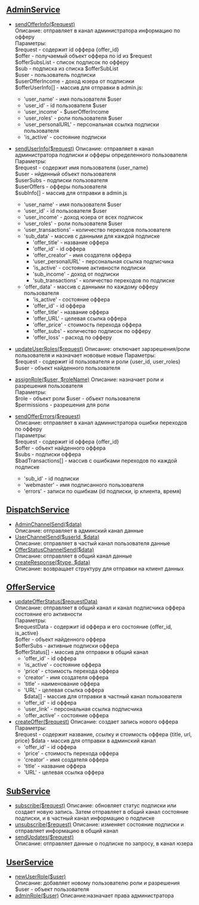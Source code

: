 ## [AdminService](./AdminService.php)
 - [sendOfferInfo($request)](./AdminService.php#L14)  
Описание: отправляет в канал администратора информацию по офферу  
Параметры:  
$request - содержит id оффера {offer_id}  
$offer - получаемый объект оффера по id из $request  
$offerSubsList - список подписок по офферу  
$sub - подписка из списка $offerSubList  
$user - пользователь подписки  
$userOfferIncome - доход юзера от подписики  
$offerUserInfo[] - массив для отправки в admin.js:
    - 'user_name' - имя пользователя $user
    - 'user_id' - id пользователя $user
    - 'user_income' - $userOfferIncome 
    - 'user_roles' - роли пользователя $user
    - 'user_personalURL' - персональная ссылка подписки пользователя
    - 'is_active' - состояние подписки  

 - [sendUserInfo($request)](./AdminService.php#L39) 
Описание: отправляет в канал администратора подписки и офферы определенного пользователя  
Параметры:  
$request - содержит имя пользователя {user_name}    
$user - нйденный объект пользователя  
$userSubs - подписки пользователя  
$userOffers - офферы пользователя  
$subInfo[] - массив для отправки в admin.js  
    - 'user_name' - имя пользователя $user
    - 'user_id' - id пользователя $user
    - 'user_income' - доход юзера от всех подписок
    - 'user_roles' - роли пользователя $user
    - 'user_transactions' - количество переходов пользователя
    - 'sub_data' - массив с данными для каждой подписке
        - 'offer_title' - название оффера 
        - 'offer_id' - id оффера
        - 'offer_creator' - имя создателя оффера
        - 'user_personalURL' - персональная ссылка подписчика
        - 'is_active' - состояние активности подписки
        - 'sub_income' - доход от подписки
        - 'sub_transactions' - количество переходов по подписке
    - 'offer_data' - массив с данными по каждому офферу пользователя
        - 'is_active' - состояние оффера 
        - 'offer_id' - id оффера
        - 'offer_title' - название оффера
        - 'offer_URL' - целевая ссылка оффера
        - 'offer_price' - стоимость перехода оффера
        - 'offer_subs' - количество подписок по офферу  
        - 'offer_loss' - расход по офферу

 - [updateUserRoles($request)](./AdminService.php#L92) 
Описание: отключает зарзрешения/роли пользователя и назначает нововые новые 
Параметры:  
$request - содержит id пользователя и роли {user_id, user_roles}  
$user - объект найденного пользователя  

 - [assignRole($user, $roleName)](./AdminService.php#L108)
Описание:  назначает роли и разрешения пользователя  
Параметры:  
$role - объект роли 
$user - объект пользователя  
$permissions - разрешения для роли  

 - [sendOfferErrors($request)](./AdminService.php#L117)  
Описание: отправляет в канал администратора ошибки переходов по офферу  
Параметры:  
$request - содержит id оффера {offer_id}  
$offer  - объект найденного оффера  
$subs - подписки оффера  
$badTransactions[] - массив с ошибками переходов по каждой подписке  
    - 'sub_id' - id подписки
    - 'webmaster' - имя подписанного пользователя
    - 'errors' - записи по ошибкам (id подписки, ip клиента, время) 


## [DispatchService](./DispatchService.php)
- [AdminChannelSend($data)](./DispatchService.php#L14)  
Описание: отправляет в админский канал данные  
- [UserChannelSend($userId, $data)](./DispatchService.php#L19)  
Описание: отправляет в частый канал пользователя данные  
- [OfferStatusChannelSend($data)](./DispatchService.php#L24)  
Описание: отправляет в общий канал данные  
- [createResponse($type, $data)](./DispatchService.php#L30)  
Описание: возвращает структуру для отправки на клиент  данных

## [OfferService](./OfferService.php)
- [updateOfferStatus($requestData)](./OfferService.php#L17)  
Описание: отправляет в общий канал и канал подписчика оффера состояние его активности   
Параметры:  
$requestData - содержит id оффера и его состояние {offer_id, is_active}  
$offer - объект найденного оффера  
$offerSubs - активные подписки оффера  
$offerStatus[] - массив для отправки в общий канал
    - 'offer_id' - id оффера
    - 'is_active' - состояние оффера
    - 'price' - стоимость перехода оффера
    - 'creator' - имя создателя оффера
    - 'title' - наименование оффера
    - 'URL' - целевая ссылка оффера  
 $data[] - массив для отправки в частный канал пользователя 
    - 'offer_id' - id оффера
    - 'user_link' - персональная ссылка подписчика
    - 'offer_active' - состояние оффера  
- [createOffer($request)](./OfferService.php#L53)
Описание: создает запись нового оффера  
Параметры:  
$request - содержит название, ссылку и стоимость оффера {title, url, price}
$data - массив для отправки в админский канал
    - 'offer_id' - id оффера
    - 'price' - стоимость перехода оффера
    - 'creator' - имя создателя оффера
    - 'title' - название оффера
    - 'URL' - целевая ссылка оффера
## [SubService](./SubService.php)
 - [subscribe($request)](./SubService.php#L19)
Описание: обновляет статус подписки или создает новую запись. Затем отправляет в общий канал состояние подписки, и в частный канал информацию о  подписке  
 - [unsubscribe($request)](./SubService.php#L58)
Описание: изменяет состояние подписки и отправляет информацию в общий канал
 - [sendUpdates($request)](./SubService.php#L80)  
Описание: отправляет данные о подписке по запросу, в канал юзера

## [UserService](./UserService.php)
- [newUserRole($user)](./UserService.php#L10)  
Описание: добавляет новому пользователю роли и разрешения  
$user - объект пользователя 
- [adminRole($user)](./UserService.php#L17)
Описание:назначает права администратора  
